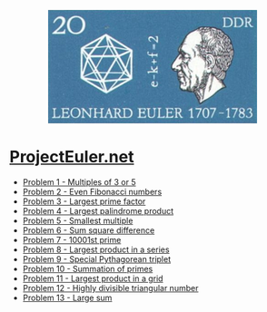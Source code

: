 <p align="center">
  <img height="200" src="https://raw.githubusercontent.com/eslerm/projecteuler/main/euler.png">
</p>

# [ProjectEuler.net](https://projecteuler.net)

 - [Problem 1 - Multiples of 3 or 5](exercises/euler-001.ipynb)
 - [Problem 2 - Even Fibonacci numbers](exercises/euler-002.ipynb)
 - [Problem 3 - Largest prime factor](exercises/euler-003.ipynb)
 - [Problem 4 - Largest palindrome product](exercises/euler-004.ipynb)
 - [Problem 5 - Smallest multiple](exercises/euler-005.ipynb)
 - [Problem 6 - Sum square difference](exercises/euler-006.ipynb)
 - [Problem 7 - 10001st prime](exercises/euler-007.ipynb)
 - [Problem 8 - Largest product in a series](exercises/euler-008.ipynb)
 - [Problem 9 - Special Pythagorean triplet](exercises/euler-009.ipynb)
 - [Problem 10 - Summation of primes](exercises/euler-010.ipynb)
 - [Problem 11 - Largest product in a grid](exercises/euler-011.ipynb)
 - [Problem 12 - Highly divisible triangular number](exercises/euler-012.ipynb)
 - [Problem 13 - Large sum](exercises/euler-013.ipynb)
